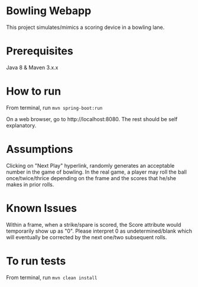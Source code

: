 # Bowling Webapp
This project simulates/mimics a scoring device in a bowling lane. 

# Prerequisites
Java 8 & Maven 3.x.x

# How to run
From terminal, run ```mvn spring-boot:run```

On a web browser, go to http://localhost:8080. The rest should be self explanatory. 

# Assumptions

Clicking on "Next Play" hyperlink, randomly generates an acceptable number in the game of bowling. 
In the real game, a player may roll the ball once/twice/thrice depending on the frame and the scores that 
he/she makes in prior rolls.

# Known Issues

Within a frame, when a strike/spare is scored, the Score attribute would temporarily show up as "0". 
Please interpret 0 as undetermined/blank which will eventually be corrected by the next one/two subsequent rolls.   

# To run tests
From terminal, run ```mvn clean install```
